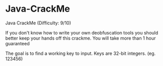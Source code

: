 # Java-CrackMe
Java CrackMe (Difficulty: 9/10)

If you don't know how to write your own deobfuscation tools you should better keep your hands off this crackme.
You will take more than 1 hour guaranteed

The goal is to find a working key to input. Keys are 32-bit integers. (eg. 123456)
